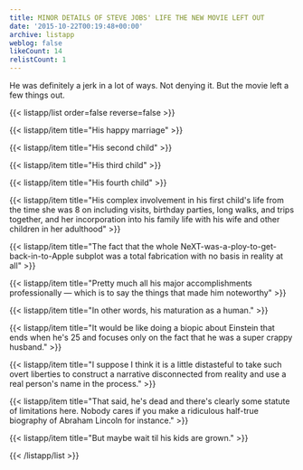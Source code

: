```yaml
---
title: MINOR DETAILS OF STEVE JOBS' LIFE THE NEW MOVIE LEFT OUT
date: '2015-10-22T00:19:48+00:00'
archive: listapp
weblog: false
likeCount: 14
relistCount: 1
---
```


He was definitely a jerk in a lot of ways. Not denying it. But the movie left a few things out.

<!--more-->

{{< listapp/list order=false reverse=false >}}

   {{< listapp/item title="His happy marriage" >}}

   {{< listapp/item title="His second child" >}}

   {{< listapp/item title="His third child" >}}

   {{< listapp/item title="His fourth child" >}}

   {{< listapp/item title="His complex involvement in his first child's life from the time she was 8 on including visits, birthday parties, long walks, and trips together, and her incorporation into his family life with his wife and other children in her adulthood" >}}

   {{< listapp/item title="The fact that the whole NeXT-was-a-ploy-to-get-back-in-to-Apple subplot was a total fabrication with no basis in reality at all" >}}

   {{< listapp/item title="Pretty much all his major accomplishments professionally — which is to say the things that made him noteworthy" >}}

   {{< listapp/item title="In other words, his maturation as a human." >}}

   {{< listapp/item title="It would be like doing a biopic about Einstein that ends when he's 25 and focuses only on the fact that he was a super crappy husband." >}}

   {{< listapp/item title="I suppose I think it is a little distasteful to take such overt liberties to construct a narrative disconnected from reality and use a real person's name in the process." >}}

   {{< listapp/item title="That said, he's dead and there's clearly some statute of limitations here. Nobody cares if you make a ridiculous half-true biography of Abraham Lincoln for instance." >}}

   {{< listapp/item title="But maybe wait til his kids are grown." >}}

{{< /listapp/list >}}

